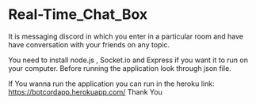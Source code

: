 # Real-Time_Chat_Box
It is messaging discord in which you enter in a particular room and have have conversation with your friends on any topic.


You need to install node.js , Socket.io and Express if you want it to run on your computer. Before running the application look through json file.

If You wanna run the application you can run in the heroku link: https://botcordapp.herokuapp.com/
 Thank You

